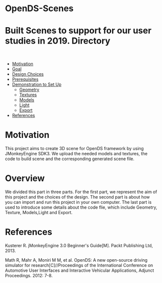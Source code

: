# OpenDS-Scenes
Built Scenes to support for our user studies in 2019.
Directory
=========
</br>


<!--ts-->
   * [Motivation](#Motivation)
   * [Goal](#Goal)
   * [Design Choices](#Design_Choices)
   * [Prerequisites](#Prerequisites)
   * [Demonstration to Set Up](#Demonstration_to_Set_Up)
      * [Geometry](#Geometry)
      * [Textures](#Textures)
      * [Models](#Models)
      * [Light](#Light)
      * [Export](#Export)
   * [References](#References)
   
<!--te-->
   
Motivation
============

This project aims to create 3D scene for OpenDS framework by using JMonkeyEngine SDK3. We upload the needed models and textures, the code to build scene and the corresponding generated scene file.

Overview
============
We divided this part in three parts. For the first part, we represent the aim of this project and the choices of the design. The second part is about how you can import and run this project in your own computer. The last part is used to introduce some details about the code flie, which include Geometry, Texture, Models,Light and Export.


References
========

Kusterer R. jMonkeyEngine 3.0 Beginner's Guide[M]. Packt Publishing Ltd, 2013.

Math R, Mahr A, Moniri M M, et al. OpenDS: A new open-source driving simulator for research[C]//Proceedings of the International Conference on Automotive User Interfaces and Interactive Vehicular Applications, Adjunct Proceedings. 2012: 7-8.


